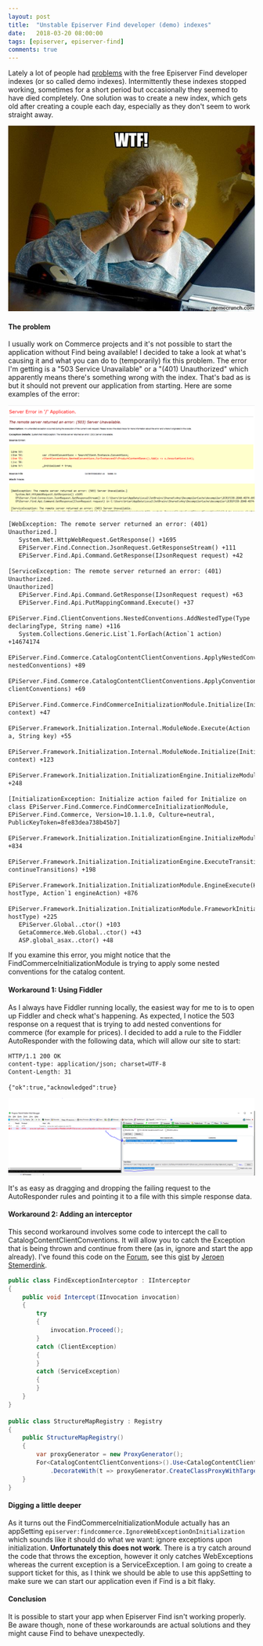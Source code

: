 ```yaml
---
layout: post
title:  "Unstable Episerver Find developer (demo) indexes"
date:   2018-03-20 08:00:00
tags: [episerver, episerver-find]
comments: true
---
```


Lately a lot of people had [problems](https://world.episerver.com/forum/developer-forum/EPiServer-Search/Thread-Container/2017/7/issues-with-new-developer-indexes)  with the free Episerver Find developer indexes (or so called demo indexes). Intermittently these indexes stopped working, sometimes for a short period but occasionally they seemed to have died completely. One solution was to create a new index, which gets old after creating a couple each day, especially as they don't seem to work straight away.

<p class="centered-image">
	<img src="/assets/epi-find/wtf-grandma.jpg" alt="WTF grandma">
</p>

#### The problem
I usually work on Commerce projects and it's not possible to start the application without Find being available!
I decided to take a look at what's causing it and what you can do to (temporarily) fix this problem. The error I'm getting is a "503 Service Unavailable" or a "(401) Unauthorized" which apparently means there's something wrong with the index. That's bad as is but it should not prevent our application from starting. Here are some examples of the error:

<p class="centered-image">
	<img src="/assets/epi-find/initialization-exception.png" alt="503 find initialization exception">
</p>

```
[WebException: The remote server returned an error: (401) Unauthorized.]
   System.Net.HttpWebRequest.GetResponse() +1695
   EPiServer.Find.Connection.JsonRequest.GetResponseStream() +111
   EPiServer.Find.Api.Command.GetResponse(IJsonRequest request) +42

[ServiceException: The remote server returned an error: (401) Unauthorized.
Unauthorized]
   EPiServer.Find.Api.Command.GetResponse(IJsonRequest request) +63
   EPiServer.Find.Api.PutMappingCommand.Execute() +37
   EPiServer.Find.ClientConventions.NestedConventions.AddNestedType(Type declaringType, String name) +116
   System.Collections.Generic.List`1.ForEach(Action`1 action) +14674174
   EPiServer.Find.Commerce.CatalogContentClientConventions.ApplyNestedConventions(NestedConventions nestedConventions) +89
   EPiServer.Find.Commerce.CatalogContentClientConventions.ApplyConventions(IClientConventions clientConventions) +69
   EPiServer.Find.Commerce.FindCommerceInitializationModule.Initialize(InitializationEngine context) +47
   EPiServer.Framework.Initialization.Internal.ModuleNode.Execute(Action a, String key) +55
   EPiServer.Framework.Initialization.Internal.ModuleNode.Initialize(InitializationEngine context) +123
   EPiServer.Framework.Initialization.InitializationEngine.InitializeModules() +248

[InitializationException: Initialize action failed for Initialize on class EPiServer.Find.Commerce.FindCommerceInitializationModule, EPiServer.Find.Commerce, Version=10.1.1.0, Culture=neutral, PublicKeyToken=8fe83dea738b45b7]
   EPiServer.Framework.Initialization.InitializationEngine.InitializeModules() +834
   EPiServer.Framework.Initialization.InitializationEngine.ExecuteTransition(Boolean continueTransitions) +198
   EPiServer.Framework.Initialization.InitializationModule.EngineExecute(HostType hostType, Action`1 engineAction) +876
   EPiServer.Framework.Initialization.InitializationModule.FrameworkInitialization(HostType hostType) +225
   EPiServer.Global..ctor() +103
   GetaCommerce.Web.Global..ctor() +43
   ASP.global_asax..ctor() +48
```

If you examine this error, you might notice that the FindCommerceInitializationModule is trying to apply some nested conventions for the catalog content.

#### Workaround 1: Using Fiddler
As I always have Fiddler running locally, the easiest way for me to is to open up Fiddler and check what's happening. As expected, I notice the 503 response on a request that is trying to add nested conventions for commerce (for example for prices). I decided to add a rule to the Fiddler AutoResponder with the following data, which will allow our site to start:

```
HTTP/1.1 200 OK
content-type: application/json; charset=UTF-8
Content-Length: 31

{"ok":true,"acknowledged":true}
```

<p class="centered-image">
	<img src="/assets/epi-find/fake-response-fiddler.png" alt="Fake fiddler response">
</p>

It's as easy as dragging and dropping the failing request to the AutoResponder rules and pointing it to a file with this simple response data.

#### Workaround 2: Adding an interceptor
This second workaround involves some code to intercept the call to CatalogContentClientConventions. It will allow you to catch the Exception that is being thrown and continue from there (as in, ignore and start the app already).
I've found this code on the [Forum](https://world.episerver.com/forum/developer-forum/EPiServer-Search/Thread-Container/2017/1/exception-when-starting-website/), see this [gist](https://gist.github.com/jstemerdink/6aff0f7de4aa22c803bb4ad0250bec0c) by [Jeroen Stemerdink](https://world.episerver.com/Blogs/Jeroen-Stemerdink/).

```csharp
public class FindExceptionInterceptor : IInterceptor
{
    public void Intercept(IInvocation invocation)
    {
        try
        {
            invocation.Proceed();
        }
        catch (ClientException)
        {
        }
        catch (ServiceException)
        {
        }
    }
}

public class StructureMapRegistry : Registry
{
    public StructureMapRegistry()
    {
        var proxyGenerator = new ProxyGenerator();
        For<CatalogContentClientConventions>().Use<CatalogContentClientConventions>()
            .DecorateWith(t => proxyGenerator.CreateClassProxyWithTarget(t, new FindExceptionInterceptor()));
    }
}
```

#### Digging a little deeper
As it turns out the FindCommerceInitializationModule actually has an appSetting `episerver:findcommerce.IgnoreWebExceptionOnInitialization` which sounds like it should do what we want: ignore exceptions upon initialization. **Unfortunately this does not work**. There is a try catch around the code that throws the exception, however it only catches WebExceptions whereas the current exception is a ServiceException. I am going to create a support ticket for this, as I think we should be able to use this appSetting to make sure we can start our application even if Find is a bit flaky. 

#### Conclusion
It is possible to start your app when Episerver Find isn't working properly. Be aware though, none of these workarounds are actual solutions and they might cause Find to behave unexpectedly.